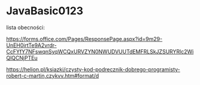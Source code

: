 # JavaBasic0123

lista obecności:

https://forms.office.com/Pages/ResponsePage.aspx?id=9m29-UnEH0irtTe9A2vrdr-CcFYfY7NFswqnSyqWCQxURVZYN0NWUDVUUTdEMFRLSkJZSURYRlc2WiQlQCNjPTEu

https://helion.pl/ksiazki/czysty-kod-podrecznik-dobrego-programisty-robert-c-martin,czykvv.htm#format/d